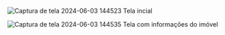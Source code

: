 ![Captura de tela 2024-06-03 144523](https://github.com/Emilly12321/app-imoveis/assets/132796425/8777d435-d8c3-4eb9-bd58-a286f1121db9)
Tela incial

![Captura de tela 2024-06-03 144535](https://github.com/Emilly12321/app-imoveis/assets/132796425/9a71c84d-fdbb-4f69-b6e3-dc7214c5073d)
Tela com informações do imóvel


